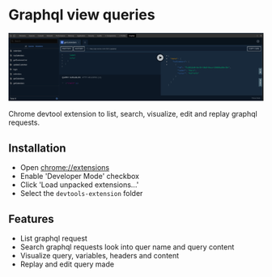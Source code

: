 # Graphql view queries


![Screenshow](https://raw.githubusercontent.com/stvkoch/chrome-ext-graphql-view/master/Screenshot.png "screenshot")

Chrome devtool extension to list, search, visualize, edit and replay graphql requests.


## Installation


 * Open [chrome://extensions](chrome://extensions)
 * Enable 'Developer Mode' checkbox
 * Click 'Load unpacked extensions...'
 * Select the `devtools-extension` folder


## Features

 * List graphql request
 * Search graphql requests look into quer name and query content
 * Visualize query, variables, headers and content
 * Replay and edit query made
